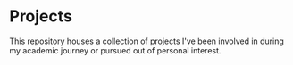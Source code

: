 # Projects
This repository houses a collection of projects I've been involved in during my academic journey or pursued out of personal interest. 

